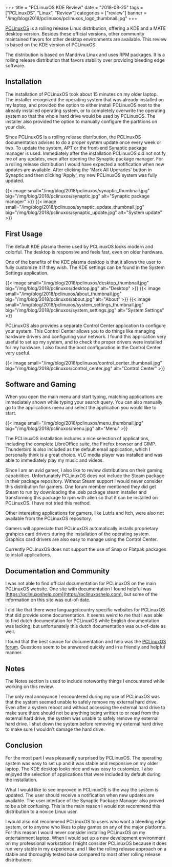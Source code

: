 +++
title = "PCLinuxOS KDE Review"
date = "2018-08-25"
tags = ["PCLinuxOS", "Linux", "Review"]
categories = ["review"]
banner = "/img/blog/2018/pclinuxos/pclinuxos_logo_thumbnail.jpg" 
+++

[PCLinuxOS](https://www.pclinuxos.com/) is a rolling release Linux distribution, offering a KDE and a MATE desktop version. Besides these official versions, other community maintained flavors for other desktop environments are available. This review is based on the KDE version of PCLinuxOS.

The distribution is based on Mandriva Linux and uses RPM packages. It is a rolling release distribution that favors stability over providing bleeding edge software. 
<!--more-->
## Installation

The installation of PCLinuxOS took about 15 minutes on my older laptop. The installer recognized the operating system that was already installed on my laptop, and provided the option to either install PCLinuxOS next to the already installed operating system, or to completely overwrite the operating system so that the whole hard drive would be used by PCLinuxOS. The installer also provided the option to manually configure the partitions on your disk.

Since PCLinuxOS is a rolling release distribution, the PCLinuxOS documentation advises to do a proper system update once every week or two. To update the system, APT or the front-end Synaptic package manager is used. Immediately after the installation PCLinuxOS did not notify me of any updates, even after opening the Synaptic package manager. For a rolling release distribution I would have expected a notification when new updates are available. After clicking the 'Mark All Upgrades' button in Synaptic and then clicking 'Apply', my new PCLinuxOS system was fully updated.

{{< image small="/img/blog/2018/pclinuxos/synaptic_thumbnail.jpg" big="/img/blog/2018/pclinuxos/synaptic.jpg" alt="Synaptic package manager" >}}
{{< image small="/img/blog/2018/pclinuxos/synaptic_update_thumbnail.jpg" big="/img/blog/2018/pclinuxos/synaptic_update.jpg" alt="System update" >}}

## First Usage

The default KDE plasma theme used by PCLinuxOS looks modern and colorful. The desktop is responsive and feels fast, even on older hardware. 

One of the benefits of the KDE plasma desktop is that it allows the user to fully customize it if they wish. The KDE settings can be found in the System Settings application.

{{< image small="/img/blog/2018/pclinuxos/desktop_thumbnail.jpg" big="/img/blog/2018/pclinuxos/desktop.jpg" alt="Desktop" >}}
{{< image small="/img/blog/2018/pclinuxos/about_thumbnail.jpg" big="/img/blog/2018/pclinuxos/about.jpg" alt="About" >}}
{{< image small="/img/blog/2018/pclinuxos/system_settings_thumbnail.jpg" big="/img/blog/2018/pclinuxos/system_settings.jpg" alt="System Settings" >}}

PCLinuxOS also provides a separate Control Center application to configure your system. This Control Center allows you to do things like managing hardware drivers and configuring your network. I found this application very useful to set up my system, and to check the proper drivers were installed for my hardware. I also found the boot configuration in the Control Center very useful. 

{{< image small="/img/blog/2018/pclinuxos/control_center_thumbnail.jpg" big="/img/blog/2018/pclinuxos/control_center.jpg" alt="Control Center" >}}

## Software and Gaming

When you open the main menu and start typing, matching applications are immediately shown while typing your search query. You can also manually go to the applications menu and select the application you would like to start. 

{{< image small="/img/blog/2018/pclinuxos/menu_thumbnail.jpg" big="/img/blog/2018/pclinuxos/menu.jpg" alt="Menu" >}}

The PCLinuxOS installation includes a nice selection of applications, including the complete LibreOffice suite, the Firefox browser and GIMP. Thunderbird is also included as the default email application, which I personally think is a great choice. VLC media player was installed and was able to immediately play my music and videos.

Since I am an avid gamer, I also like to review distributions on their gaming capabilities. Unfortunately PCLinuxOS does not include the Steam package in their package repository. Without Steam support I would never consider this distribution for gamers. One forum member mentioned they did get Steam to run by downloading the .deb package steam installer and transforming this package to rpm with alien so that it can be installed on PCLinuxOS. I have not tried this method. 

Other interesting applications for gamers, like Lutris and Itch, were also not available from the PCLinuxOS repository. 

Gamers will appreciate that PCLinuxOS automatically installs proprietary grahpics card drivers during the installation of the operating system. Graphics card drivers are also easy to manage using the Control Center.

Currently PCLinuxOS does not support the use of Snap or Flatpak packages to install applications. 

## Documentation and Community

I was not able to find official documentation for PCLinuxOS on the main PCLinuxOS website. One site with documentation I found helpful was [https://pclinuxoshelp.com](https://pclinuxoshelp.com), but some of the information on this site was out-of-date.

I did like that there were language/country specific websites for PCLinuxOS that did provide some documentation. It seems weird to me that I was able to find dutch documentation for PCLinuxOS while English documentation was lacking, but unfortunately this dutch documentation was out-of-date as well.

I found that the best source for documentation and help was the [PCLinuxOS forum](https://www.pclinuxos.com). Questions seem to be answered quickly and in a friendly and helpful manner. 

## Notes

The Notes section is used to include noteworthy things I encountered while working on this review.

The only real annoyance I encountered during my use of PCLinuxOS was that the system seemed unable to safely remove my external hard drive. Even after a system reboot and without accessing the external hard drive to make sure there should not be anything being written to or read from the external hard drive, the system was unable to safely remove my external hard drive. I shut down the system before removing my external hard drive to make sure I wouldn't damage the hard drive. 

## Conclusion

For the most part I was pleasantly surprised by PCLinuxOS. The operating system was easy to set up and it was stable and responsive on my older laptop. The KDE desktop looks nice and was easy to customize. I also enjoyed the selection of applications that were included by default during the installation. 

What I would like to see improved in PCLinuxOS is the way the system is updated. The user should receive a notification when new updates are available. The user interface of the Synaptic Package Manager also proved to be a bit confusing. This is the main reason I would not recommend this distribution to a novice Linux user. 

I would also not recommend PCLinuxOS to users who want a bleeding edge system, or to anyone who likes to play games on any of the major platforms. For this reason I would never consider installing PCLinuxOS on my entertainment laptop. When I would set up a new development environment on my professional workstation I might consider PCLinuxOS because it does run very stable in my experience, and I like the rolling release approach on a stable and thoroughly tested base compared to most other rolling release distributions.